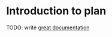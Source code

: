 # Introduction to plan

TODO: write [great documentation](http://jacobian.org/writing/what-to-write/)
